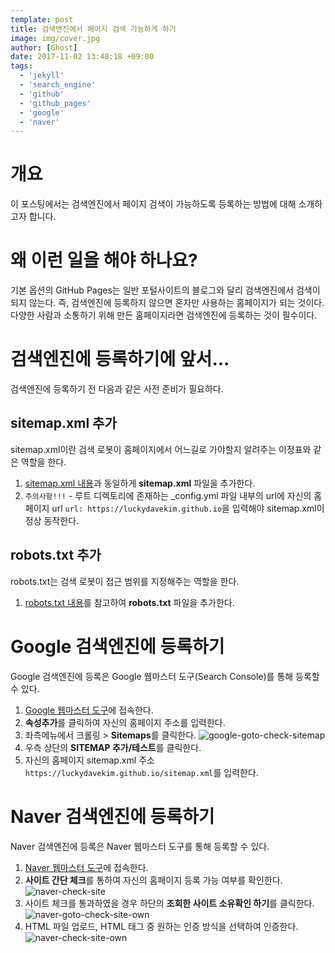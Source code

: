 ```yaml
---
template: post
title: 검색엔진에서 페이지 검색 가능하게 하기
image: img/cover.jpg
author: [Ghost]
date: 2017-11-02 13:48:18 +09:00
tags:
  - 'jekyll'
  - 'search_engine'
  - 'github'
  - 'github_pages'
  - 'google'
  - 'naver'
---
```


# 개요
이 포스팅에서는 검색엔진에서 페이지 검색이 가능하도록 등록하는 방법에 대해 소개하고자 합니다.

# 왜 이런 일을 해야 하나요?
기본 옵션의 GitHub Pages는 일반 포털사이트의 블로그와 달리 검색엔진에서 검색이 되지 않는다. 즉, 검색엔진에 등록하지 않으면 혼자만 사용하는 홈페이지가 되는 것이다. 다양한 사람과 소통하기 위해 만든 홈페이지라면 검색엔진에 등록하는 것이 필수이다.

# 검색엔진에 등록하기에 앞서...
검색엔진에 등록하기 전 다음과 같은 사전 준비가 필요하다.
## **sitemap.xml** 추가
sitemap.xml이란 검색 로봇이 홈페이지에서 어느길로 가야할지 알려주는 이정표와 같은 역할을 한다.
1. [sitemap.xml 내용](https://github.com/luckyDaveKim/luckyDaveKim.github.io/blob/master/sitemap.xml)과 동일하게 **sitemap.xml** 파일을 추가한다.
2. `주의사항!!!` - 루트 디렉토리에 존재하는 _config.yml 파일 내부의 url에 자신의 홈페이지 url `url: https://luckydavekim.github.io`을 입력해야 sitemap.xml이 정상 동작한다.

## **robots.txt** 추가
robots.txt는 검색 로봇이 접근 범위를 지정해주는 역할을 한다.
1. [robots.txt 내용](https://github.com/luckyDaveKim/luckyDaveKim.github.io/blob/master/robots.txt)를 참고하여 **robots.txt** 파일을 추가한다.

# Google 검색엔진에 등록하기
Google 검색엔진에 등록은 Google 웹마스터 도구(Search Console)를 통해 등록할 수 있다.
1. [Google 웹마스터 도구](https://www.google.com/webmasters/tools/home?hl=ko)에 접속한다.
2. **속성추가**를 클릭하여 자신의 홈페이지 주소를 입력한다.
3. 좌측메뉴에서 크롤링 > **Sitemaps**를 클릭한다.
![google-goto-check-sitemap](img/google-goto-check-sitemap.png)
4. 우측 상단의 **SITEMAP 추가/테스트**를 클릭한다.
5. 자신의 홈페이지 sitemap.xml 주소`https://luckydavekim.github.io/sitemap.xml`를 입력한다.

# Naver 검색엔진에 등록하기
Naver 검색엔진에 등록은 Naver 웹마스터 도구를 통해 등록할 수 있다.
1. [Naver 웹마스터 도구](http://webmastertool.naver.com/board/main.naver)에 접속한다.
2. **사이트 간단 체크**를 통하여 자신의 홈페이지 등록 가능 여부를 확인한다.
![naver-check-site](img/naver-check-site.png)
3. 사이트 체크를 통과하였을 경우 하단의 **조회한 사이트 소유확인 하기**를 클릭한다.
![naver-goto-check-site-own](img/naver-goto-check-site-own.png)
4. HTML 파일 업로드, HTML 태그 중 원하는 인증 방식을 선택하여 인증한다.
![naver-check-site-own](img/naver-check-site-own.png)
